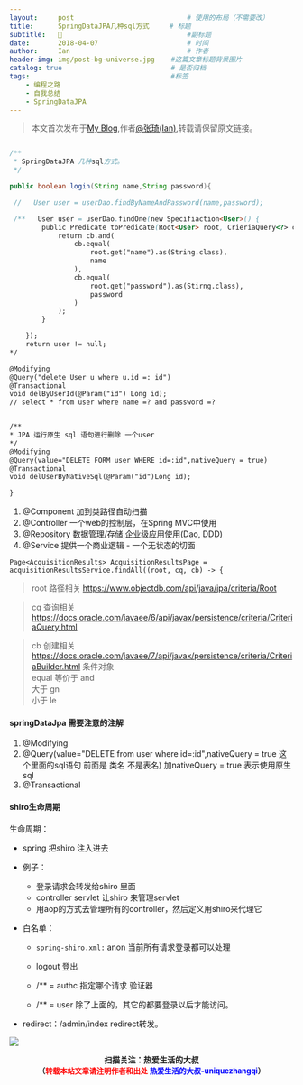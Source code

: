 ```yaml
---
layout:     post             				# 使用的布局（不需要改）
title:      SpringDataJPA几种sql方式     # 标题 
subtitle:   👣 					  			#副标题
date:       2018-04-07  					# 时间
author:     Ian                  			# 作者
header-img: img/post-bg-universe.jpg 	#这篇文章标题背景图片
catalog: true                        	# 是否归档
tags:                              		#标签
    - 编程之路
    - 自我总结
    - SpringDataJPA
---
```


> 本文首次发布于[My Blog](http://uniquezhangqi.top),作者[@张琦(Ian)](http://uniquezhangqi.top/about/),转载请保留原文链接。


```java

/**
 * SpringDataJPA 几种sql方式。
 */

public boolean login(String name,String password){

 //   User user = userDao.findByNameAndPassword(name,password);

 /**   User user = userDao.findOne(new Specifiaction<User>() {
        public Predicate toPredicate(Root<User> root, CrieriaQuery<?> cq, CriteriaBuilder cb){
            return cb.and(
                cb.equal(
                    root.get("name").as(String.class),
                    name
                ),
                cb.equal(
                    root.get("password").as(Stirng.class),
                    password
                )
            );
        }

    });
    return user != null;
*/

@Modifying
@Query("delete User u where u.id =: id")
@Transactional
void delByUserId(@Param("id") Long id);
// select * from user where name =? and password =?


/**
* JPA 运行原生 sql 语句进行删除 一个user
*/
@Modifying
@Query(value="DELETE FORM user WHERE id=:id",nativeQuery = true)
@Transactional
void delUserByNativeSql(@Param("id")Long id);

}
```


1. @Component	加到类路径自动扫描
2. @Controller	一个web的控制层，在Spring MVC中使用
3. @Repository	数据管理/存储,企业级应用使用(Dao, DDD)
4. @Service	提供一个商业逻辑 - 一个无状态的切面

`Page<AcquisitionResults> AcquisitionResultsPage = acquisitionResultsService.findAll((root, cq, cb) -> {`

> root 路径相关  <https://www.objectdb.com/api/java/jpa/criteria/Root>

> cq 查询相关   <https://docs.oracle.com/javaee/6/api/javax/persistence/criteria/CriteriaQuery.html>

> cb 创建相关   <https://docs.oracle.com/javaee/7/api/javax/persistence/criteria/CriteriaBuilder.html>
条件对象<br>
equal  等价于  and<br>
大于  gn<br>
小于  le<br>

#### springDataJpa 需要注意的注解
1. @Modifying
2. @Query(value="DELETE from user where id=:id",nativeQuery = true  这个里面的sql语句 前面是 类名 不是表名)  加nativeQuery = true 表示使用原生sql 
3. @Transactional


#### shiro生命周期
生命周期：

- spring 把shiro 注入进去
- 例子：
    * 登录请求会转发给shiro 里面
    * controller servlet 让shiro 来管理servlet
    * 用aop的方式去管理所有的controller，然后定义用shiro来代理它

- 白名单：
    * `spring-shiro.xml:` anon 当前所有请求登录都可以处理

    * logout 登出

    * /** = authc 指定哪个请求   验证器

    * /** = user 除了上面的，其它的都要登录以后才能访问。 

- redirect：/admin/index   redirect转发。



![](https://ws3.sinaimg.cn/large/006tKfTcgy1fqj5aochgoj309k09kmwz.jpg)
<b><center>扫描关注：热爱生活的大叔</center>
<b><center><font size="2">（<font size="2" color="#FF0000">转载本站文章请注明作者和出处</font> <font size="2" color="#0000FF">热爱生活的大叔-uniquezhangqi</font><font size="2">）</font>